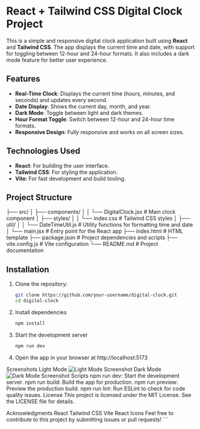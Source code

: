 # React + Tailwind CSS Digital Clock Project

This is a simple and responsive digital clock application built using **React** and **Tailwind CSS**. The app displays the current time and date, with support for toggling between 12-hour and 24-hour formats. It also includes a dark mode feature for better user experience.

## Features

- **Real-Time Clock**: Displays the current time (hours, minutes, and seconds) and updates every second.
- **Date Display**: Shows the current day, month, and year.
- **Dark Mode**: Toggle between light and dark themes.
- **Hour Format Toggle**: Switch between 12-hour and 24-hour time formats.
- **Responsive Design**: Fully responsive and works on all screen sizes.

## Technologies Used

- **React**: For building the user interface.
- **Tailwind CSS**: For styling the application.
- **Vite**: For fast development and build tooling.

## Project Structure
 ├── src/ │ ├── components/ │ │ └── DigitalClock.jsx # Main clock component │ ├── styles/ │ │ └── index.css # Tailwind CSS styles │ ├── util/ │ │ └── DateTimeUtil.js # Utility functions for formatting time and date │ └── main.jsx # Entry point for the React app ├── index.html # HTML template ├── package.json # Project dependencies and scripts ├── vite.config.js # Vite configuration └── README.md # Project documentation

 ## Installation

1. Clone the repository:
   ```bash
   git clone https://github.com/your-username/digital-clock.git
   cd digital-clock

2. Install dependencies
   ```bash
   npm install

3. Start the development server
   ```bash
   npm run dev

4. Open the app in your browser at http://localhost:5173


Screenshots
Light Mode
<img alt="Light Mode Screenshot" src="https://via.placeholder.com/800x400?text=Light+Mode">
Dark Mode
<img alt="Dark Mode Screenshot" src="https://via.placeholder.com/800x400?text=Dark+Mode">
Scripts
npm run dev: Start the development server.
npm run build: Build the app for production.
npm run preview: Preview the production build.
npm run lint: Run ESLint to check for code quality issues.
License
This project is licensed under the MIT License. See the LICENSE file for details.

Acknowledgments
React
Tailwind CSS
Vite
React Icons
Feel free to contribute to this project by submitting issues or pull requests! ```